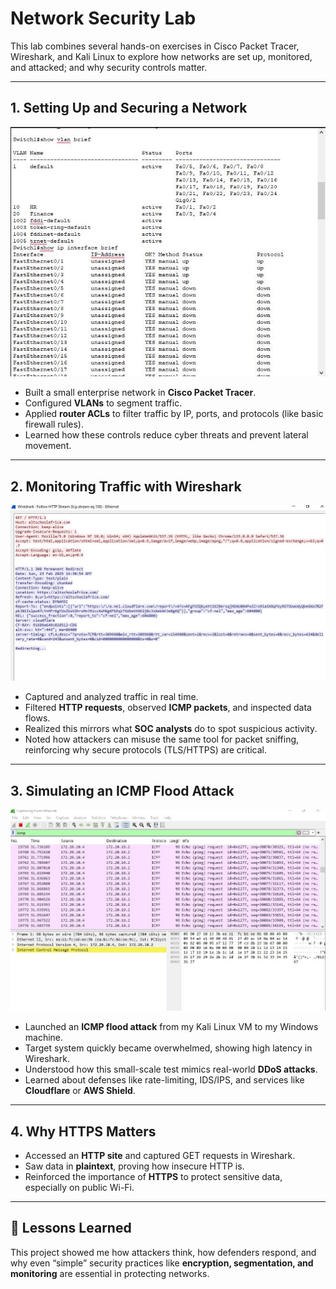 # Network Security Lab

This lab combines several hands-on exercises in Cisco Packet Tracer, Wireshark, and Kali Linux to explore how networks are set up, monitored, and attacked; and why security controls matter.

---

## 1. Setting Up and Securing a Network
![VLAN Setup](./vlansetup.jpg)
- Built a small enterprise network in **Cisco Packet Tracer**.  
- Configured **VLANs** to segment traffic.  
- Applied **router ACLs** to filter traffic by IP, ports, and protocols (like basic firewall rules).  
- Learned how these controls reduce cyber threats and prevent lateral movement.

---

## 2. Monitoring Traffic with Wireshark
![Wireshark Capture](./Wireshark-http.jpg)
- Captured and analyzed traffic in real time.  
- Filtered **HTTP requests**, observed **ICMP packets**, and inspected data flows.  
- Realized this mirrors what **SOC analysts** do to spot suspicious activity.  
- Noted how attackers can misuse the same tool for packet sniffing, reinforcing why secure protocols (TLS/HTTPS) are critical.

---

## 3. Simulating an ICMP Flood Attack
![ICMP Flood](./icmpflood.png)
- Launched an **ICMP flood attack** from my Kali Linux VM to my Windows machine.  
- Target system quickly became overwhelmed, showing high latency in Wireshark.  
- Understood how this small-scale test mimics real-world **DDoS attacks**.  
- Learned about defenses like rate-limiting, IDS/IPS, and services like **Cloudflare** or **AWS Shield**.

---

## 4. Why HTTPS Matters
- Accessed an **HTTP site** and captured GET requests in Wireshark.  
- Saw data in **plaintext**, proving how insecure HTTP is.  
- Reinforced the importance of **HTTPS** to protect sensitive data, especially on public Wi-Fi.

---

## 📝 Lessons Learned
This project showed me how attackers think, how defenders respond, and why even “simple” security practices like **encryption, segmentation, and monitoring** are essential in protecting networks.

